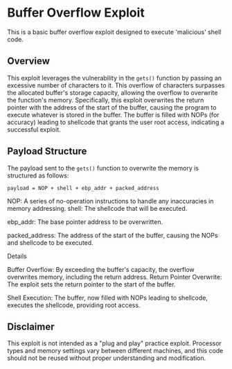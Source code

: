 # Buffer Overflow Exploit

This is a basic buffer overflow exploit designed to execute 'malicious' shell code.

## Overview

This exploit leverages the vulnerability in the `gets()` function by passing an excessive number of characters to it. This overflow of characters surpasses the allocated buffer's storage capacity, allowing the overflow to overwrite the function's memory. Specifically, this exploit overwrites the return pointer with the address of the start of the buffer, causing the program to execute whatever is stored in the buffer. The buffer is filled with NOPs (for accuracy) leading to shellcode that grants the user root access, indicating a successful exploit.

## Payload Structure

The payload sent to the `gets()` function to overwrite the memory is structured as follows:

```plaintext
payload = NOP + shell + ebp_addr + packed_address
```
NOP: A series of no-operation instructions to handle any inaccuracies in memory addressing.
shell: The shellcode that will be executed.

ebp_addr: The base pointer address to be overwritten.

packed_address: The address of the start of the buffer, causing the NOPs and shellcode to be executed.

Details

Buffer Overflow: By exceeding the buffer's capacity, the overflow overwrites memory, including the return address.
Return Pointer Overwrite: The exploit sets the return pointer to the start of the buffer.

Shell Execution: The buffer, now filled with NOPs leading to shellcode, executes the shellcode, providing root access.

## Disclaimer
This exploit is not intended as a "plug and play" practice exploit. Processor types and memory settings vary between different machines, and this code should not be reused without proper understanding and modification.